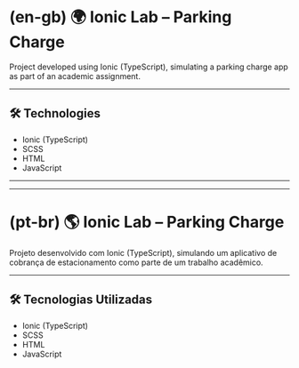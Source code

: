 # (en-gb) 🌍 Ionic Lab – Parking Charge

Project developed using Ionic (TypeScript), simulating a parking charge app as part of an academic assignment.

---

## 🛠️ Technologies

- Ionic (TypeScript)
- SCSS
- HTML
- JavaScript

---
---
# (pt-br) 🌎 Ionic Lab – Parking Charge

Projeto desenvolvido com Ionic (TypeScript), simulando um aplicativo de cobrança de estacionamento como parte de um trabalho acadêmico.

---

## 🛠️ Tecnologias Utilizadas

- Ionic (TypeScript)
- SCSS
- HTML
- JavaScript
